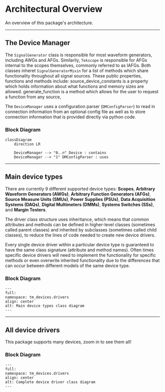 # Architectural Overview

An overview of this package's architecture.

______________________________________________________________________

## The Device Manager

The `SignalGenerator` class is responsible for most waveform generators, including AWGs and AFGs.
Similarily, `Tekscope` is responsible for AFGs internal to the scopes themselves, commonly referred to as
IAFGs. Both classes inheret `SignalGeneratorMixin` for a list of methods which share functionality throughout
all signal sources. These public properties, functions and methods include:
source_device_constants is a property which holds information about what functions
and memory sizes are allowed.
generate_function is a method which allows for the user to request a function from
any source,

The `DeviceManager` uses a configuration parser (`DMConfigParser`) to read in
connection information from an optional config file as well as to store
connection information that is provided directly via python code.

### Block Diagram

```{mermaid}
classDiagram
    direction LR

    DeviceManager --> "0..n" Device : contains
    DeviceManager --> "1" DMConfigParser : uses
```

______________________________________________________________________

## Main device types

There are currently 9 different supported device types: **Scopes**, **Arbitrary
Waveform Generators (AWGs)**, **Arbitrary Function Generators (AFGs)**, **Source
Measure Units (SMUs)**, **Power Supplies (PSUs)**, **Data Acquisition Systems
(DAQs)**, **Digital Multimeters (DMMs)**, **Systems Switches (SSs)**, and
**Margin Testers**.

The driver class structure uses inheritance, which means that common attributes
and methods can be defined in higher-level classes (sometimes called parent
classes) and inherited by subclasses (sometimes called child classes), to reduce
the lines of code needed to create new device drivers.

Every single device driver within a particular device type is guaranteed to have
the same class signature (attribute and method names). Often times specific
device drivers will need to implement the functionality for specific methods or
even overwrite inherited functionality due to the differences that can occur
between different models of the same device type.

### Block Diagram

```{autoclasstree} tm_devices.drivers.device_type_classes
---
full:
namespace: tm_devices.drivers
align: center
alt: Main device types class diagram
---
```

______________________________________________________________________

## All device drivers

This package supports many devices, zoom in to see them all!

### Block Diagram

```{autoclasstree} tm_devices.drivers
---
full:
namespace: tm_devices.drivers
align: center
alt: Complete device driver class diagram
---
```
